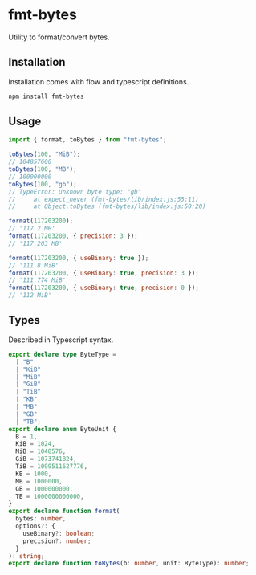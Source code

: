# fmt-bytes

Utility to format/convert bytes.

## Installation

Installation comes with flow and typescript definitions.

```sh
npm install fmt-bytes
```

## Usage

```js
import { format, toBytes } from "fmt-bytes";

toBytes(100, "MiB");
// 104857600
toBytes(100, "MB");
// 100000000
toBytes(100, "gb");
// TypeError: Unknown byte type: "gb"
//     at expect_never (fmt-bytes/lib/index.js:55:11)
//     at Object.toBytes (fmt-bytes/lib/index.js:50:20)

format(117203200);
// '117.2 MB'
format(117203200, { precision: 3 });
// '117.203 MB'

format(117203200, { useBinary: true });
// '111.8 MiB'
format(117203200, { useBinary: true, precision: 3 });
// '111.774 MiB'
format(117203200, { useBinary: true, precision: 0 });
// '112 MiB'
```

## Types

Described in Typescript syntax.

```ts
export declare type ByteType =
  | "B"
  | "KiB"
  | "MiB"
  | "GiB"
  | "TiB"
  | "KB"
  | "MB"
  | "GB"
  | "TB";
export declare enum ByteUnit {
  B = 1,
  KiB = 1024,
  MiB = 1048576,
  GiB = 1073741824,
  TiB = 1099511627776,
  KB = 1000,
  MB = 1000000,
  GB = 1000000000,
  TB = 1000000000000,
}
export declare function format(
  bytes: number,
  options?: {
    useBinary?: boolean;
    precision?: number;
  }
): string;
export declare function toBytes(b: number, unit: ByteType): number;
```
